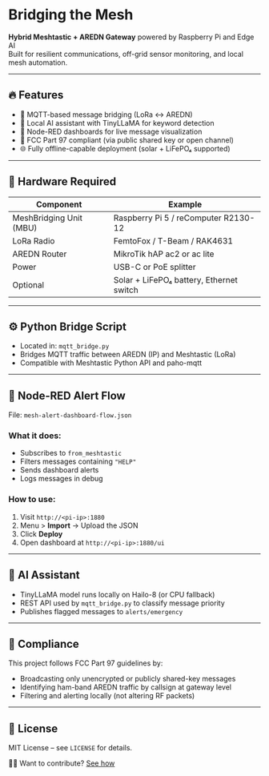 
# Bridging the Mesh

**Hybrid Meshtastic + AREDN Gateway** powered by Raspberry Pi and Edge AI  
Built for resilient communications, off-grid sensor monitoring, and local mesh automation.

---

## 🔥 Features

- 🔄 MQTT-based message bridging (LoRa ↔ AREDN)
- 🧠 Local AI assistant with TinyLLaMA for keyword detection
- 🧰 Node-RED dashboards for live message visualization
- 📡 FCC Part 97 compliant (via public shared key or open channel)
- 🌐 Fully offline-capable deployment (solar + LiFePO₄ supported)

---

## 🧱 Hardware Required

| Component | Example |
|----------|--------|
| MeshBridging Unit (MBU) | Raspberry Pi 5 / reComputer R2130-12 |
| LoRa Radio | FemtoFox / T-Beam / RAK4631 |
| AREDN Router | MikroTik hAP ac2 or ac lite |
| Power | USB-C or PoE splitter |
| Optional | Solar + LiFePO₄ battery, Ethernet switch |

---

## ⚙️ Python Bridge Script

- Located in: `mqtt_bridge.py`
- Bridges MQTT traffic between AREDN (IP) and Meshtastic (LoRa)
- Compatible with Meshtastic Python API and paho-mqtt

---

## 🧰 Node-RED Alert Flow

File: `mesh-alert-dashboard-flow.json`

### What it does:
- Subscribes to `from_meshtastic`
- Filters messages containing `"HELP"`
- Sends dashboard alerts
- Logs messages in debug

### How to use:
1. Visit `http://<pi-ip>:1880`
2. Menu > **Import** → Upload the JSON
3. Click **Deploy**
4. Open dashboard at `http://<pi-ip>:1880/ui`

---

## 🤖 AI Assistant

- TinyLLaMA model runs locally on Hailo-8 (or CPU fallback)
- REST API used by `mqtt_bridge.py` to classify message priority
- Publishes flagged messages to `alerts/emergency`

---

## 🔐 Compliance

This project follows FCC Part 97 guidelines by:
- Broadcasting only unencrypted or publicly shared-key messages
- Identifying ham-band AREDN traffic by callsign at gateway level
- Filtering and alerting locally (not altering RF packets)

---

## 📄 License

MIT License – see `LICENSE` for details.

🙋‍♂️ Want to contribute? [See how](CONTRIBUTING.md)


